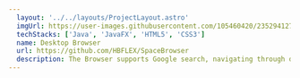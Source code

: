 ```yaml
---
  layout: '../../layouts/ProjectLayout.astro'
  imgUrl: https://user-images.githubusercontent.com/105460420/235294127-6b6361e4-e830-4201-bab4-1a944b6316e2.PNG
  techStacks: ['Java', 'JavaFX', 'HTML5', 'CSS3']
  name: Desktop Browser
  url: https://github.com/HBFLEX/SpaceBrowser
  description: The Browser supports Google search, navigating through different pages, zooming the page in/out, manually typing the URL in the search bar, opening new browser windows, reloading the page, going back and forth search history, displaying the 404 page when page cannot be found.
---
```

